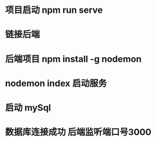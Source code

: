 # 项目启动 npm run serve

# 链接后端

# 后端项目 npm install -g nodemon

# nodemon index 启动服务

# 启动 mySql

# 数据库连接成功 后端监听端口号3000